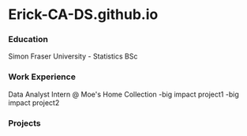 # Erick-CA-DS.github.io

### Education
Simon Fraser University - Statistics BSc

### Work Experience
Data Analyst Intern @ Moe's Home Collection
-big impact project1
-big impact project2

### Projects
